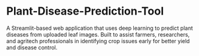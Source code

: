 # Plant-Disease-Prediction-Tool
A Streamlit-based web application that uses deep learning to predict plant diseases from uploaded leaf images. Built to assist farmers, researchers, and agritech professionals in identifying crop issues early for better yield and disease control.
